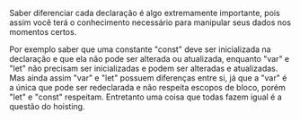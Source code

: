 Saber diferenciar cada declaração é algo extremamente importante, pois assim você terá o conhecimento necessário para manipular seus dados nos momentos certos.

Por exemplo saber que uma constante "const" deve ser inicializada na declaração e que ela não pode ser alterada ou atualizada, enquanto "var" e "let" não precisam ser inicializadas e podem ser alteradas e atualizadas. Mas ainda assim "var" e "let" possuem diferenças entre si, já que a "var" é a única que pode ser redeclarada e não respeita escopos de bloco, porém "let" e "const" respeitam. Entretanto uma coisa que todas fazem igual é a questão do hoisting.